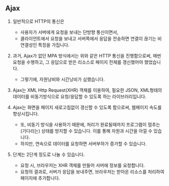 
## Ajax

 1. 일반적으로 HTTP의 통신은
    - 사용자가 서버에게 요청을 보내는 단방향 통신이면서, 
    - 클라이언트에서 요청을 보내고 서버쪽에서 응답을 전송하면 연결이 끊기는 비연결성인 특징을 가집니다.

 2. 과거, Ajax가 없던 MPA 방식에서는 위와 같은 HTTP 통신을 진행함으로써, 매번 요청을 수행하고, 그 응답으로 받은 리소스로 페이지 전체를 갱신했어야 했었습니다.
    - 그렇기에, 자원낭비와 시간낭비가 심했습니다. 

 3. Ajax는 XML Http Request(XHR) 객체를 이용하여, 필요한 JSON, XML형태의 데이터를 비동기방식으로 요청/응답할 수 있도록 하는 라이브러리입니다.

 4. Ajax는 화면을 페이지 새로고침없이 갱신할 수 있도록 함으로써, 웹페이지 속도를 향상시킵니다.
    - 또, 비동기 방식을 사용하기 때문에, 처리가 완료될때까지 프로그램이 멈추는(기다리는) 상태를 방지할 수 있습니다. 이를 통해 자원과 시간을 아낄 수 있습니다.
    - 하지만, 연속으로 데이터를 요청하면 서버부하가 증가할 수 있습니다.

 5. 단계는 2단계 정도로 나눌 수 있습니다.
    - 요청 시, 브라우저는 XHR 객체를 만들어 서버에 정보를 요청합니다.
    - 요청의 결과로, 서버가 응답을 보내주면, 브라우저는 받아온 리소스를 처리하여 페이지에 추가합니다.